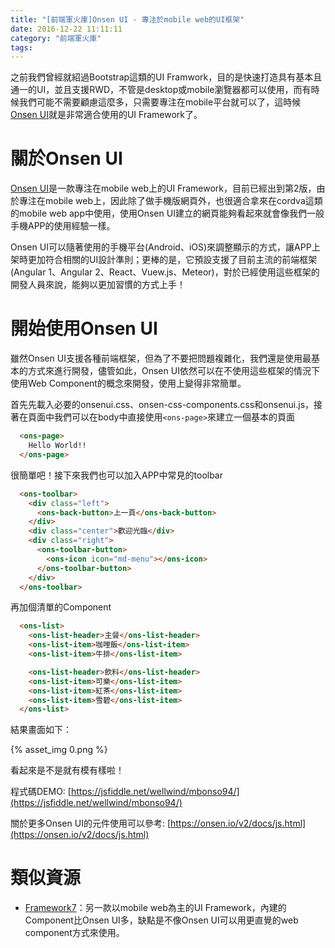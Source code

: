 ```yaml
---
title: "[前端軍火庫]Onsen UI - 專注於mobile web的UI框架"
date: 2016-12-22 11:11:11
category: "前端軍火庫"
tags:
---
```

之前我們曾經就紹過Bootstrap這類的UI Framwork，目的是快速打造具有基本且通一的UI，並且支援RWD，不管是desktop或mobile瀏覽器都可以使用，而有時候我們可能不需要顧慮這麼多，只需要專注在mobile平台就可以了，這時候[Onsen UI](https://onsen.io/)就是非常適合使用的UI Framework了。

<!-- more -->

# 關於Onsen UI

[Onsen UI](https://onsen.io/)是一款專注在mobile web上的UI Framework，目前已經出到第2版，由於專注在mobile web上，因此除了做手機版網頁外，也很適合拿來在cordva這類的mobile web app中使用，使用Onsen UI建立的網頁能夠看起來就會像我們一般手機APP的使用經驗一樣。

Onsen UI可以隨著使用的手機平台(Android、iOS)來調整顯示的方式，讓APP上架時更加符合相關的UI設計準則；更棒的是，它預設支援了目前主流的前端框架(Angular 1、Angular 2、React、Vuew.js、Meteor)，對於已經使用這些框架的開發人員來說，能夠以更加習慣的方式上手！

# 開始使用Onsen UI

雖然Onsen UI支援各種前端框架，但為了不要把問題複雜化，我們還是使用最基本的方式來進行開發，儘管如此，Onsen UI依然可以在不使用這些框架的情況下使用Web Component的概念來開發，使用上變得非常簡單。

首先先載入必要的onsenui.css、onsen-css-components.css和onsenui.js，接著在頁面中我們可以在body中直接使用`<ons-page>`來建立一個基本的頁面

```html
  <ons-page>
    Hello World!!
  </ons-page>
```

很簡單吧！接下來我們也可以加入APP中常見的toolbar

```html
  <ons-toolbar>
    <div class="left">
      <ons-back-button>上一頁</ons-back-button>
    </div>
    <div class="center">歡迎光臨</div>
    <div class="right">
      <ons-toolbar-button>
        <ons-icon icon="md-menu"></ons-icon>
      </ons-toolbar-button>
    </div>
  </ons-toolbar>
```

再加個清單的Component

```html
  <ons-list>
    <ons-list-header>主餐</ons-list-header>
    <ons-list-item>咖哩飯</ons-list-item>
    <ons-list-item>牛排</ons-list-item>

    <ons-list-header>飲料</ons-list-header>
    <ons-list-item>可樂</ons-list-item>
    <ons-list-item>紅茶</ons-list-item>
    <ons-list-item>雪碧</ons-list-item>
  </ons-list>
```

結果畫面如下：

{% asset_img 0.png %}

看起來是不是就有模有樣啦！

程式碼DEMO: [https://jsfiddle.net/wellwind/mbonso94/](https://jsfiddle.net/wellwind/mbonso94/)

關於更多Onsen UI的元件使用可以參考: [https://onsen.io/v2/docs/js.html](https://onsen.io/v2/docs/js.html)

# 類似資源

*   [Framework7](https://framework7.io/)：另一款以mobile web為主的UI Framework，內建的Component比Onsen UI多，缺點是不像Onsen UI可以用更直覺的web component方式來使用。